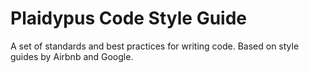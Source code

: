 # Plaidypus Code Style Guide
A set of standards and best practices for writing code. Based on style guides by Airbnb and Google.
